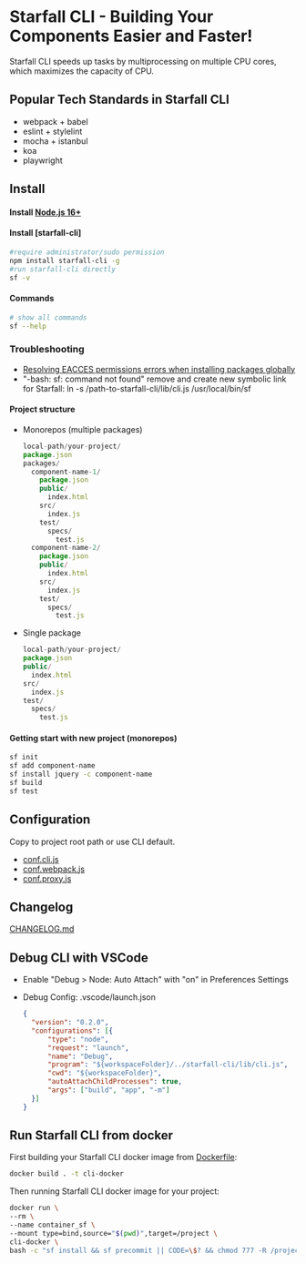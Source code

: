 

# Starfall CLI - Building Your Components Easier and Faster!
Starfall CLI speeds up tasks by multiprocessing on multiple CPU cores, which maximizes the capacity of CPU.

## Popular Tech Standards in Starfall CLI

* webpack + babel
* eslint + stylelint
* mocha + istanbul
* koa
* playwright

## Install

#### Install [Node.js 16+](https://nodejs.org/en/)

#### Install [starfall-cli]  
  ```bash
  #require administrator/sudo permission
  npm install starfall-cli -g
  #run starfall-cli directly
  sf -v
  ```

#### Commands
  ```bash
  # show all commands
  sf --help
  ```

### Troubleshooting

* [Resolving EACCES permissions errors when installing packages globally](https://docs.npmjs.com/resolving-eacces-permissions-errors-when-installing-packages-globally)
* "-bash: sf: command not found" remove and create new symbolic link for Starfall: ln -s /path-to-starfall-cli/lib/cli.js /usr/local/bin/sf 

#### Project structure

* Monorepos (multiple packages)
  
  ```js
  local-path/your-project/
  package.json
  packages/
    component-name-1/
      package.json
      public/
        index.html
      src/
        index.js
      test/
        specs/
          test.js
    component-name-2/
      package.json
      public/
        index.html
      src/
        index.js
      test/
        specs/
          test.js
  ```

* Single package
  
  ```js
  local-path/your-project/
  package.json
  public/
    index.html
  src/
    index.js
  test/
    specs/
      test.js
  ```

#### Getting start with new project (monorepos)

```bash
sf init
sf add component-name
sf install jquery -c component-name
sf build
sf test
```

## Configuration
Copy to project root path or use CLI default.

* [conf.cli.js](conf.cli.js)
* [conf.webpack.js](conf.webpack.js)
* [conf.proxy.js](conf.proxy.js)


## Changelog

[CHANGELOG.md](CHANGELOG.md)


## Debug CLI with VSCode

* Enable "Debug > Node: Auto Attach" with "on" in Preferences Settings

* Debug Config: .vscode/launch.json
  
  ```json
  {
    "version": "0.2.0",
    "configurations": [{
        "type": "node",
        "request": "launch",
        "name": "Debug",
        "program": "${workspaceFolder}/../starfall-cli/lib/cli.js",
        "cwd": "${workspaceFolder}",
        "autoAttachChildProcesses": true,
        "args": ["build", "app", "-m"]
    }]
  }
  ```

## Run Starfall CLI from docker

First building your Starfall CLI docker image from [Dockerfile](Dockerfile):

```bash
docker build . -t cli-docker
```

Then running Starfall CLI docker image for your project:

```bash
docker run \
--rm \
--name container_sf \
--mount type=bind,source="$(pwd)",target=/project \
cli-docker \
bash -c "sf install && sf precommit || CODE=\$? && chmod 777 -R /project && exit \$CODE"
```